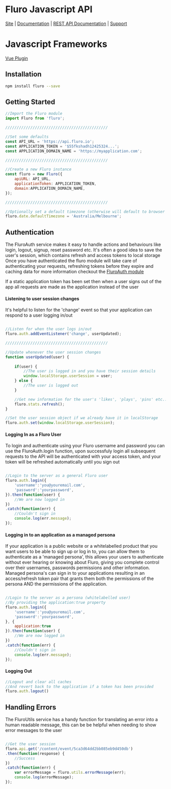 


# Fluro Javascript API

[Site](https://fluro.io) |
[Documentation](https://fluro-developers.github.io/fluro/) |
[REST API Documentation](https://developer.fluro.io) |
[Support](https://support.fluro.io)

# Javascript Frameworks
[Vue Plugin](https://www.npmjs.com/package/fluro-vue)


## Installation

```bash
npm install fluro --save
```


## Getting Started

```js
//Import the Fluro module
import Fluro from 'fluro';

/////////////////////////////////////////////

//Set some defaults 
const API_URL = 'https://api.fluro.io';
const APPLICATION_TOKEN = '$55fkshadh12425324...';
const APPLICATION_DOMAIN_NAME = 'https://myapplication.com'; 

/////////////////////////////////////////////

//Create a new Fluro instance
const fluro = new Fluro({
    apiURL: API_URL,
    applicationToken: APPLICATION_TOKEN,
    domain:APPLICATION_DOMAIN_NAME,
});

/////////////////////////////////////////////

//Optionally set a default timezone (otherwise will default to browser clock timezone)
fluro.date.defaultTimezone = 'Australia/Melbourne';

```


## Authentication
The FluroAuth service makes it easy to handle actions and behaviours like login, logout, signup, reset password etc.
It's often a good idea to save the user's session, which contains refresh and access tokens to local storage
Once you have authenticated the fluro module will take care of authenticating your requests, refreshing tokens before they expire and caching data
for more information checkout the [FluroAuth module](https://fluro-developers.github.io/fluro/FluroAuth.html)

If a static application token has been set then when a user signs out of the app all requests are made as the application instead of the user


#### Listening to user session changes
It's helpful to listen for the 'change' event so that your application can respond to a user logging in/out

```js

//Listen for when the user logs in/out
fluro.auth.addEventListener('change', userUpdated);

/////////////////////////////////////////////

//Update whenever the user session changes
function userUpdated(user) {
    
    if(user) {
    	//The user is logged in and you have their session details
    	window.localStorage.userSession = user;
    } else {
    	//The user is logged out
    }

    //Get new information for the user's 'likes', 'plays', 'pins' etc..
    fluro.stats.refresh();
}

//Set the user session object if we already have it in localStorage
fluro.auth.set(window.localStorage.userSession);


```

#### Logging In as a Fluro User
To login and authenticate using your Fluro username and password
you can use the FluroAuth.login function, upon successfuly login all subsequent requests to the API will
be authenticated with your access token, and your token will be refreshed automatically until you sign out

```js

//Login to the server as a general Fluro user
fluro.auth.login({
	'username':'you@youremail.com',
	'password':'yourpassword',
}).then(function(user) {
	//We are now logged in
})
.catch(function(err) {
	//Couldn't sign in
	console.log(err.message);
});
```

#### Logging in to an application as a managed persona
If your application is a public website or a whitelabelled product that you want users to be able to 
sign up or log in to, you can allow them to authenticate as a 'managed persona', this allows your users
to authenticate without ever hearing or knowing about Fluro, giving you complete control over their usernames, passwords
permissions and other information. Managed persona's can sign in to your applications resulting in an access/refresh token pair
that grants them both the permissions of the persona AND the permissions of the application.

```js

//Login to the server as a persona (whitelabelled user)
//By providing the application:true property
fluro.auth.login({
	'username':'you@youremail.com',
	'password':'yourpassword',
}, {
	application:true
}).then(function(user) {
	//We are now logged in
})
.catch(function(err) {
	//Couldn't sign in
	console.log(err.message);
});

```

#### Logging Out

```js
//Logout and clear all caches
//And revert back to the application if a token has been provided
fluro.auth.logout()
```


## Handling Errors
The FluroUtils service has a handy function for translating an error into a human readable message, this can be 
be helpful when needing to show error messages to the user
```js

//Get the user session
fluro.api.get('/content/event/5ca3d64dd2bb085eb9d450db')
.then(function(response) {
	//Success
})
.catch(function(err) {
	var errorMessage = fluro.utils.errorMessage(err);
	console.log(errorMessage);
});




```
